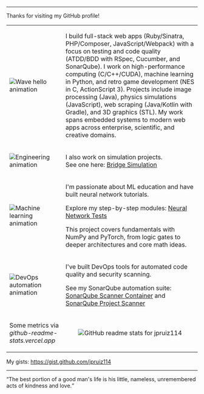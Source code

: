 <hr>

<span>Thanks for visiting my GitHub profile!</span>

<!-- Greeting first -->
<table cellspacing="0" cellpadding="0">
  <tr>
    <td>
      <img src="https://media.giphy.com/media/Nx0rz3jtxtEre/giphy.gif" alt="Wave hello animation" />
    </td>
    <td>
      <p>I build full-stack web apps (Ruby/Sinatra, PHP/Composer, JavaScript/Webpack) with a focus on testing and code quality (ATDD/BDD with RSpec, Cucumber, and SonarQube). I work on high-performance computing (C/C++/CUDA), machine learning in Python, and retro game development (NES in C, ActionScript 3). Projects include image processing (Java), physics simulations (JavaScript), web scraping (Java/Kotlin with Gradle), and 3D graphics (STL). My work spans embedded systems to modern web apps across enterprise, scientific, and creative domains.</p>
    </td>
  </tr>
  
  <tr>
    <td>
      <img src="https://media4.giphy.com/media/v1.Y2lkPTc5MGI3NjExZ3poYXdraTR0bTcwcjY2NGx4YWFmaWEyYWd1eWM5dmN6NzI4Y2hmNCZlcD12MV9pbnRlcm5hbF9naWZfYnlfaWQmY3Q9Zw/9lMoyThpKynde/giphy.gif" alt="Engineering animation" />
    </td>
    <td>
      <p>I also work on simulation projects.<br>
        See one here:
        <a href="https://jeanpaulruizvallejo.com/physics-simulations/bridge-simulation-spring-mass-model/">Bridge Simulation</a>
      </p>
    </td>
  </tr>
  
  <tr>
    <td>
      <img src="https://media.giphy.com/media/l46Cy1rHbQ92uuLXa/giphy.gif" alt="Machine learning animation" />
    </td>
    <td>
      <p>I'm passionate about ML education and have built neural network tutorials.</p>
      <p>Explore my step-by-step modules:
        <a href="https://github.com/jpruiz114/neural-network-tests">Neural Network Tests</a>
      </p>
      <p>This project covers fundamentals with NumPy and PyTorch, from logic gates to deeper architectures and core math ideas.</p>
    </td>
  </tr>
  
  <tr>
    <td>
      <img src="https://media.giphy.com/media/3oKIPnAiaMCws8nOsE/giphy.gif" alt="DevOps automation animation" />
    </td>
    <td>
      <p>I've built DevOps tools for automated code quality and security scanning.</p>
      <p>See my SonarQube automation suite:
        <a href="https://github.com/jpruiz114/sonarqube-scanner-container">SonarQube Scanner Container</a>
        and
        <a href="https://github.com/jpruiz114/sonarqube-project-scanner">SonarQube Project Scanner</a>
      </p>
    </td>
  </tr>
  
  <tr>
    <td>
      <p>Some metrics via <i>github-readme-stats.vercel.app</i></p>
    </td>
    <td align="center">
      <img src="https://github-readme-stats.vercel.app/api?username=jpruiz114" alt="GitHub readme stats for jpruiz114" />
    </td>
  </tr>
</table>

<p>My gists:
  <a href="https://gist.github.com/jpruiz114">https://gist.github.com/jpruiz114</a>
</p>

<hr>

<span><q>The best portion of a good man's life is his little, nameless, unremembered acts of kindness and love.</q></span>
